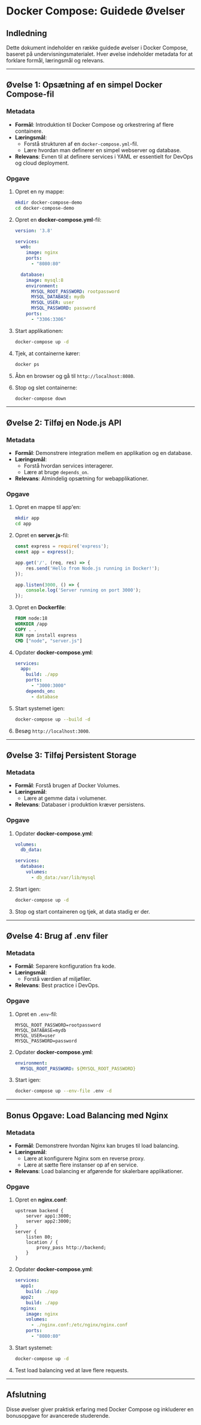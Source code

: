 # Docker Compose: Guidede Øvelser

## **Indledning**
Dette dokument indeholder en række guidede øvelser i Docker Compose, baseret på undervisningsmaterialet. Hver øvelse indeholder metadata for at forklare formål, læringsmål og relevans.

---

## **Øvelse 1: Opsætning af en simpel Docker Compose-fil**

### **Metadata**
- **Formål**: Introduktion til Docker Compose og orkestrering af flere containere.
- **Læringsmål**:
  - Forstå strukturen af en `docker-compose.yml`-fil.
  - Lære hvordan man definerer en simpel webserver og database.
- **Relevans**: Evnen til at definere services i YAML er essentielt for DevOps og cloud deployment.

### **Opgave**
1. Opret en ny mappe:
   ```sh
   mkdir docker-compose-demo
   cd docker-compose-demo
   ```

2. Opret en **docker-compose.yml**-fil:
   ```yaml
   version: '3.8'

   services:
     web:
       image: nginx
       ports:
         - "8080:80"

     database:
       image: mysql:8
       environment:
         MYSQL_ROOT_PASSWORD: rootpassword
         MYSQL_DATABASE: mydb
         MYSQL_USER: user
         MYSQL_PASSWORD: password
       ports:
         - "3306:3306"
   ```

3. Start applikationen:
   ```sh
   docker-compose up -d
   ```

4. Tjek, at containerne kører:
   ```sh
   docker ps
   ```

5. Åbn en browser og gå til `http://localhost:8080`.

6. Stop og slet containerne:
   ```sh
   docker-compose down
   ```

---

## **Øvelse 2: Tilføj en Node.js API**

### **Metadata**
- **Formål**: Demonstrere integration mellem en applikation og en database.
- **Læringsmål**:
  - Forstå hvordan services interagerer.
  - Lære at bruge `depends_on`.
- **Relevans**: Almindelig opsætning for webapplikationer.

### **Opgave**
1. Opret en mappe til app'en:
   ```sh
   mkdir app
   cd app
   ```

2. Opret en **server.js**-fil:
   ```js
   const express = require('express');
   const app = express();

   app.get('/', (req, res) => {
       res.send('Hello from Node.js running in Docker!');
   });

   app.listen(3000, () => {
       console.log('Server running on port 3000');
   });
   ```

3. Opret en **Dockerfile**:
   ```Dockerfile
   FROM node:18
   WORKDIR /app
   COPY . .
   RUN npm install express
   CMD ["node", "server.js"]
   ```

4. Opdater **docker-compose.yml**:
   ```yaml
   services:
     app:
       build: ./app
       ports:
         - "3000:3000"
       depends_on:
         - database
   ```

5. Start systemet igen:
   ```sh
   docker-compose up --build -d
   ```

6. Besøg `http://localhost:3000`.

---

## **Øvelse 3: Tilføj Persistent Storage**

### **Metadata**
- **Formål**: Forstå brugen af Docker Volumes.
- **Læringsmål**:
  - Lære at gemme data i volumener.
- **Relevans**: Databaser i produktion kræver persistens.

### **Opgave**
1. Opdater **docker-compose.yml**:
   ```yaml
   volumes:
     db_data:
   
   services:
     database:
       volumes:
         - db_data:/var/lib/mysql
   ```

2. Start igen:
   ```sh
   docker-compose up -d
   ```

3. Stop og start containeren og tjek, at data stadig er der.

---

## **Øvelse 4: Brug af .env filer**

### **Metadata**
- **Formål**: Separere konfiguration fra kode.
- **Læringsmål**:
  - Forstå værdien af miljøfiler.
- **Relevans**: Best practice i DevOps.

### **Opgave**
1. Opret en `.env`-fil:
   ```env
   MYSQL_ROOT_PASSWORD=rootpassword
   MYSQL_DATABASE=mydb
   MYSQL_USER=user
   MYSQL_PASSWORD=password
   ```

2. Opdater **docker-compose.yml**:
   ```yaml
   environment:
     MYSQL_ROOT_PASSWORD: ${MYSQL_ROOT_PASSWORD}
   ```

3. Start igen:
   ```sh
   docker-compose up --env-file .env -d
   ```

---

## **Bonus Opgave: Load Balancing med Nginx**

### **Metadata**
- **Formål**: Demonstrere hvordan Nginx kan bruges til load balancing.
- **Læringsmål**:
  - Lære at konfigurere Nginx som en reverse proxy.
  - Lære at sætte flere instanser op af en service.
- **Relevans**: Load balancing er afgørende for skalerbare applikationer.

### **Opgave**
1. Opret en **nginx.conf**:
   ```nginx
   upstream backend {
       server app1:3000;
       server app2:3000;
   }
   server {
       listen 80;
       location / {
           proxy_pass http://backend;
       }
   }
   ```

2. Opdater **docker-compose.yml**:
   ```yaml
   services:
     app1:
       build: ./app
     app2:
       build: ./app
     nginx:
       image: nginx
       volumes:
         - ./nginx.conf:/etc/nginx/nginx.conf
       ports:
         - "8080:80"
   ```

3. Start systemet:
   ```sh
   docker-compose up -d
   ```

4. Test load balancing ved at lave flere requests.

---

## **Afslutning**
Disse øvelser giver praktisk erfaring med Docker Compose og inkluderer en bonusopgave for avancerede studerende.
